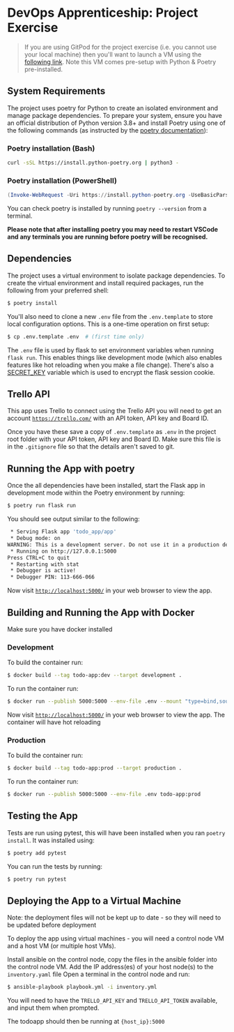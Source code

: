 # DevOps Apprenticeship: Project Exercise

> If you are using GitPod for the project exercise (i.e. you cannot use your local machine) then you'll want to launch a VM using the [following link](https://gitpod.io/#https://github.com/CorndelWithSoftwire/DevOps-Course-Starter). Note this VM comes pre-setup with Python & Poetry pre-installed.

## System Requirements

The project uses poetry for Python to create an isolated environment and manage package dependencies. To prepare your system, ensure you have an official distribution of Python version 3.8+ and install Poetry using one of the following commands (as instructed by the [poetry documentation](https://python-poetry.org/docs/#system-requirements)):

### Poetry installation (Bash)

```bash
curl -sSL https://install.python-poetry.org | python3 -
```

### Poetry installation (PowerShell)

```powershell
(Invoke-WebRequest -Uri https://install.python-poetry.org -UseBasicParsing).Content | py -
```

You can check poetry is installed by running `poetry --version` from a terminal.

**Please note that after installing poetry you may need to restart VSCode and any terminals you are running before poetry will be recognised.**

## Dependencies

The project uses a virtual environment to isolate package dependencies. To create the virtual environment and install required packages, run the following from your preferred shell:

```bash
$ poetry install
```

You'll also need to clone a new `.env` file from the `.env.template` to store local configuration options. This is a one-time operation on first setup:

```bash
$ cp .env.template .env  # (first time only)
```

The `.env` file is used by flask to set environment variables when running `flask run`. This enables things like development mode (which also enables features like hot reloading when you make a file change). There's also a [SECRET_KEY](https://flask.palletsprojects.com/en/2.3.x/config/#SECRET_KEY) variable which is used to encrypt the flask session cookie.

## Trello API

This app uses Trello to connect using the Trello API you will need to get  an account [`https://trello.com/`](https://trello.com/) with an API token, API key and Board ID.

Once you have these save a copy of `.env.template` as `.env` in the project root folder with your API token, API key and Board ID. Make sure this file is in the `.gitignore` file so that the details aren't saved to git.

## Running the App with poetry

Once the all dependencies have been installed, start the Flask app in development mode within the Poetry environment by running:
```bash
$ poetry run flask run
```

You should see output similar to the following:
```bash
 * Serving Flask app 'todo_app/app'
 * Debug mode: on
WARNING: This is a development server. Do not use it in a production deployment. Use a production WSGI server instead.
 * Running on http://127.0.0.1:5000
Press CTRL+C to quit
 * Restarting with stat
 * Debugger is active!
 * Debugger PIN: 113-666-066
```
Now visit [`http://localhost:5000/`](http://localhost:5000/) in your web browser to view the app.

## Building and Running the App with Docker

Make sure you have docker installed

### Development

To build the container run:
```bash
$ docker build --tag todo-app:dev --target development .
```

To run the container run:
```bash
$ docker run --publish 5000:5000 --env-file .env --mount "type=bind,source=$(pwd)/todo_app,target=/app/todo_app" todo-app:dev
```

Now visit [`http://localhost:5000/`](http://localhost:5000/) in your web browser to view the app. The container will have hot reloading

### Production

To build the container run:
```bash
$ docker build --tag todo-app:prod --target production .
```

To run the container run:
```bash
$ docker run --publish 5000:5000 --env-file .env todo-app:prod
```

## Testing the App

Tests are run using pytest, this will have been installed when you ran `poetry install`. It was installed using:
```bash
$ poetry add pytest
``` 

You can run the tests by running:
```bash
$ poetry run pytest
``` 

## Deploying the App to a Virtual Machine

Note: the deployment files will not be kept up to date - so they will need to be updated before deployment

To deploy the app using virtual machines - you will need a control node VM and a host VM (or multiple host VMs).

Install ansible on the control node, copy the files in the ansible folder into the control node VM.
Add the IP address(es) of your host node(s) to the `inventory.yaml` file
Open a terminal in the control node and run:
```bash
$ ansible-playbook playbook.yml -i inventory.yml
```
You will need to have the `TRELLO_API_KEY` and `TRELLO_API_TOKEN` available, and input them when prompted.

The todoapp should then be running at `{host_ip}:5000`